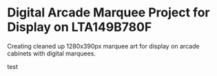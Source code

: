 <h1>Digital Arcade Marquee Project for Display on LTA149B780F</h1>
<p>Creating cleaned up 1280x390px marquee art for display on arcade cabinets with digital marquees.</p><p>test</p>
<img src="jdotfite/DigitalArcadeMarqueeProject-1280x390/main/digital_marquee_ex.jpg" style="max-width: 100%; height: auto;" alt="Justin Fite Arcade Cabinets>
